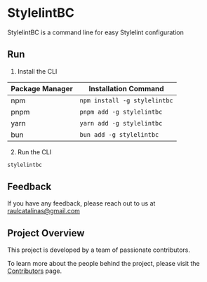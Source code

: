 # StylelintBC

StylelintBC is a command line for easy Stylelint configuration

## Run

1. Install the CLI

| Package Manager | Installation Command     |
| --------------- | ------------------------ |
| npm             | `npm install -g stylelintbc` |
| pnpm            | `pnpm add -g stylelintbc`    |
| yarn            | `yarn add -g stylelintbc`    |
| bun             | `bun add -g stylelintbc`     |

2. Run the CLI

```bash
stylelintbc
```

## Feedback

If you have any feedback, please reach out to us at <raulcatalinas@gmail.com>

## Project Overview

This project is developed by a team of passionate contributors.

To learn more about the people behind the project, please visit the [Contributors](AUTHORS.md) page.
